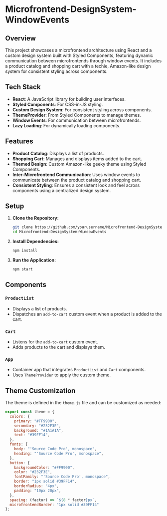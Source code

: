 # Microfrontend-DesignSystem-WindowEvents

## Overview

This project showcases a microfrontend architecture using React and a custom design system built with Styled Components, featuring dynamic communication between microfrontends through window events. It includes a product catalog and shopping cart with a techie, Amazon-like design system for consistent styling across components.

## Tech Stack

- **React**: A JavaScript library for building user interfaces.
- **Styled Components**: For CSS-in-JS styling.
- **Custom Design System**: For consistent styling across components.
- **ThemeProvider**: From Styled Components to manage themes.
- **Window Events**: For communication between microfrontends.
- **Lazy Loading**: For dynamically loading components.

## Features

- **Product Catalog**: Displays a list of products.
- **Shopping Cart**: Manages and displays items added to the cart.
- **Themed Design**: Custom Amazon-like geeky theme using Styled Components.
- **Inter-Microfrontend Communication**: Uses window events to communicate between the product catalog and shopping cart.
- **Consistent Styling**: Ensures a consistent look and feel across components using a centralized design system.

## Setup

1. **Clone the Repository:**
    ```bash
    git clone https://github.com/yourusername/Microfrontend-DesignSystem-WindowEvents.git
    cd Microfrontend-DesignSystem-WindowEvents
    ```

2. **Install Dependencies:**
    ```bash
    npm install
    ```

3. **Run the Application:**
    ```bash
    npm start
    ```

## Components

### `ProductList`
- Displays a list of products.
- Dispatches an `add-to-cart` custom event when a product is added to the cart.

### `Cart`
- Listens for the `add-to-cart` custom event.
- Adds products to the cart and displays them.

### `App`
- Container app that integrates `ProductList` and `Cart` components.
- Uses `ThemeProvider` to apply the custom theme.

## Theme Customization

The theme is defined in the `theme.js` file and can be customized as needed:

```js
export const theme = {
  colors: {
    primary: "#FF9900",
    secondary: "#232F3E",
    background: "#1A1A1A",
    text: "#39FF14",
  },
  fonts: {
    body: "'Source Code Pro', monospace",
    heading: "'Source Code Pro', monospace",
  },
  button: {
    backgroundColor: "#FF9900",
    color: "#232F3E",
    fontFamily: "'Source Code Pro', monospace",
    border: "1px solid #39FF14",
    borderRadius: "4px",
    padding: "10px 20px",
  },
  spacing: (factor) => `${8 * factor}px`,
  microfrontendBorder: "1px solid #39FF14"
};
